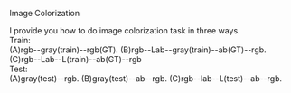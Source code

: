 Image Colorization

I provide you how to do image colorization task in three ways.  
Train:  
(A)rgb--gray(train)--rgb(GT). 
(B)rgb--Lab--gray(train)--ab(GT)--rgb. 
(C)rgb--Lab--L(train)--ab(GT)--rgb  
Test:  
(A)gray(test)--rgb. 
(B)gray(test)--ab--rgb. 
(C)rgb--lab--L(test)--ab--rgb. 

